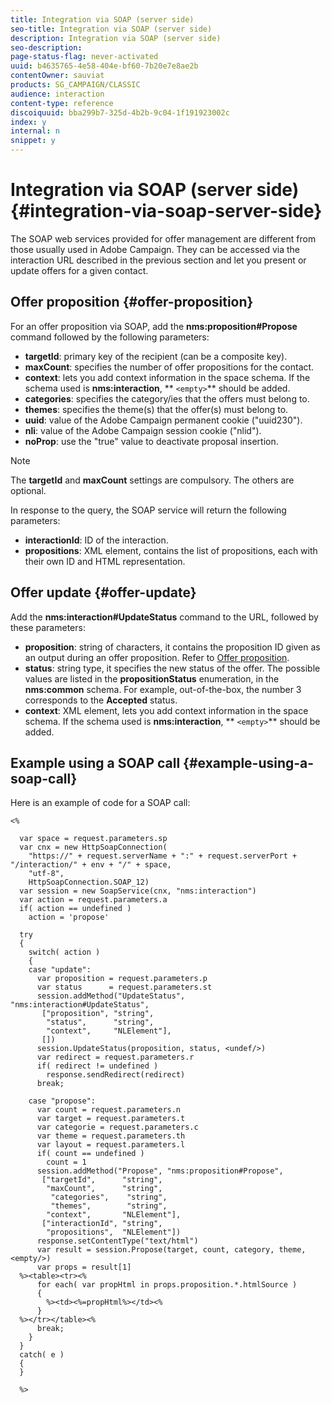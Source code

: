 ```yaml
---
title: Integration via SOAP (server side)
seo-title: Integration via SOAP (server side)
description: Integration via SOAP (server side)
seo-description: 
page-status-flag: never-activated
uuid: b4635765-4e58-404e-bf60-7b20e7e8ae2b
contentOwner: sauviat
products: SG_CAMPAIGN/CLASSIC
audience: interaction
content-type: reference
discoiquuid: bba299b7-325d-4b2b-9c04-1f191923002c
index: y
internal: n
snippet: y
---
```


# Integration via SOAP (server side){#integration-via-soap-server-side}

The SOAP web services provided for offer management are different from those usually used in Adobe Campaign. They can be accessed via the interaction URL described in the previous section and let you present or update offers for a given contact.

## Offer proposition {#offer-proposition}

For an offer proposition via SOAP, add the **nms:proposition#Propose** command followed by the following parameters:

* **targetId**: primary key of the recipient (can be a composite key). 
* **maxCount**: specifies the number of offer propositions for the contact.
* **context**: lets you add context information in the space schema. If the schema used is **nms:interaction**, ** `<empty>`** should be added.
* **categories**: specifies the category/ies that the offers must belong to.
* **themes**: specifies the theme(s) that the offer(s) must belong to.
* **uuid**: value of the Adobe Campaign permanent cookie ("uuid230").
* **nli**: value of the Adobe Campaign session cookie ("nlid").
* **noProp**: use the "true" value to deactivate proposal insertion.

>[!NOTE]
>
>The **targetId** and **maxCount** settings are compulsory. The others are optional.

In response to the query, the SOAP service will return the following parameters:

* **interactionId**: ID of the interaction.
* **propositions**: XML element, contains the list of propositions, each with their own ID and HTML representation.

## Offer update {#offer-update}

Add the **nms:interaction#UpdateStatus** command to the URL, followed by these parameters:

* **proposition**: string of characters, it contains the proposition ID given as an output during an offer proposition. Refer to [Offer proposition](../../interaction/using/integration-via-soap--server-side-.md#offer-proposition).
* **status**: string type, it specifies the new status of the offer. The possible values are listed in the **propositionStatus** enumeration, in the **nms:common** schema. For example, out-of-the-box, the number 3 corresponds to the **Accepted** status.
* **context**: XML element, lets you add context information in the space schema. If the schema used is **nms:interaction**, ** `<empty>`** should be added.

## Example using a SOAP call {#example-using-a-soap-call}

Here is an example of code for a SOAP call:

```
<%

  var space = request.parameters.sp
  var cnx = new HttpSoapConnection(
    "https://" + request.serverName + ":" + request.serverPort + "/interaction/" + env + "/" + space,
    "utf-8",
    HttpSoapConnection.SOAP_12)
  var session = new SoapService(cnx, "nms:interaction")
  var action = request.parameters.a
  if( action == undefined )
    action = 'propose'

  try
  {
    switch( action )
    {
    case "update":
      var proposition = request.parameters.p
      var status      = request.parameters.st
      session.addMethod("UpdateStatus", "nms:interaction#UpdateStatus",
       ["proposition", "string",
        "status",      "string",
        "context",     "NLElement"],
       [])
      session.UpdateStatus(proposition, status, <undef/>)
      var redirect = request.parameters.r
      if( redirect != undefined )
        response.sendRedirect(redirect)
      break;

    case "propose":
      var count = request.parameters.n
      var target = request.parameters.t
      var categorie = request.parameters.c
      var theme = request.parameters.th
      var layout = request.parameters.l
      if( count == undefined )
        count = 1
      session.addMethod("Propose", "nms:proposition#Propose",
       ["targetId",      "string",
        "maxCount",      "string",
         "categories",    "string",
         "themes",        "string",
        "context",       "NLElement"],
       ["interactionId", "string",
        "propositions",  "NLElement"])
      response.setContentType("text/html")
      var result = session.Propose(target, count, category, theme, <empty/>)
      var props = result[1]
  %><table><tr><%
      for each( var propHtml in props.proposition.*.htmlSource )
      {
        %><td><%=propHtml%></td><%
      }
  %></tr></table><%
      break;
    }
  }
  catch( e )
  {
  }

  %>
```

